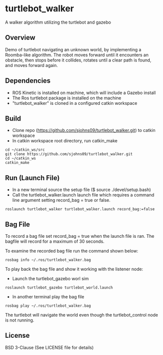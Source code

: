# turtlebot_walker

A walker algorithm utilizing the turtlebot and gazebo

## Overview 

Demo of turtlebot navigating an unknown world, by implementing a Roomba-like algorithm. The robot moves forward until it encounters an obstacle, then stops before it collides, rotates until a clear path is found, and moves forward again.

## Dependencies

 - ROS Kinetic is installed on machine, which will include a Gazebo install
 - The Ros turtlebot package is installed on the machine
 - "turtlebot_walker" is cloned in a configured catkin workspace

## Build

 - Clone repo (https://github.com/sjohns09/turtlebot_walker.git) to catkin workspace
 - In catkin workspace root directory, run catkin_make
 
 ```
 cd ~/catkin_ws/src
 git clone https://github.com/sjohns09/turtlebot_walker.git
 cd ~/catkin_ws
 catkin_make
 ```

## Run (Launch File)

 - In a new terminal source the setup file ($ source ./devel/setup.bash)
 - Call the turtlebot\_walker.launch launch file which requires a command line argument setting record\_bag = true or false.

```
roslaunch turtlebot_walker turtlebot_walker.launch record_bag:=false
```
## Bag File

To record a bag file set record\_bag = true when the launch file is ran. The bagfile will record for a maximum of 30 seconds.

To examine the recorded bag file run the command shown below:

```
rosbag info ~/.ros/turtlebot_walker.bag
```
To play back the bag file and show it working with the listener node:

  - Launch the turtlebot_gazebo worl sim
 
 ```
 roslaunch turtlebot_gazebo turtlebot_world.launch
 ```
 - In another terminal play the bag file
 
 ```
 rosbag play ~/.ros/turtlebot_walker.bag
 ```
The turtlebot will navigate the world even though the turtlebot_control node is not running.

## License

BSD 3-Clause (See LICENSE file for details)
